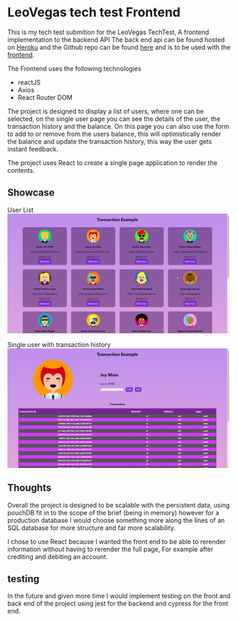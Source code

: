 # LeoVegas tech test  Frontend

This is my tech test submition for the LeoVegas TechTest,
A frontend implementation to the backend API
The back end api can be found hosted on [Heroku](https://transactionsexample.herokuapp.com/) and the Github repo can be found [here](https://github.com/continuum-web/transactionExample-backend) 
and is to be used with the [frontend](here).

The Frontend uses the following technologies
+ reactJS
+ Axios
+ React Router DOM


The project is designed to display a list of users, where one can be selected, on the single user page you can see the details of the user, the transaction history and
the balance. On this page you can also use the form to add to or remove from the users balance, this will 
optimistically render the balance and update the transaction history, this way the user gets instant feedback.

The project uses React to create a single page application
to render the contents.


## Showcase

User List
    <img width="500" alt="portfolio_view" src="./Screenshot1.png">

Single user with transaction history
<img width="500" alt="portfolio_view" src="./Screenshot2.png">  


## Thoughts
Overall the project is designed to be scalable with the persistent data, using pouchDB fit in to the scope of the brief (being in memory) however for a production database I would choose something more along the lines of an SQL database for more structure and far more scalability.

I chose to use React because I wanted the front end to be able to rerender information without having to rerender the full page, For example after crediting and debiting an account.

## testing
In the future and given more time I would implement testing on the front and back end of the project using jest for the backend and cypress for the front end.
